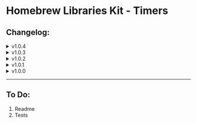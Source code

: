 # Homebrew Libraries Kit - Timers

## Changelog:

<details>
<summary>v1.0.4</summary>

- Added immediately starting support

</details>

<details>
<summary>v1.0.3</summary>

- Fixed deadlock when timer restart/stop itself

</details>

<details>
<summary>v1.0.2</summary>

- Removed ugly hack, timer improvements

</details>

<details>
<summary>v1.0.1</summary>

- Added ugly hack to avoid SEGFAULT

</details>

<details>
<summary>v1.0.0</summary>

- First commit :)

</details>

***

## To Do:
1. Readme
2. Tests